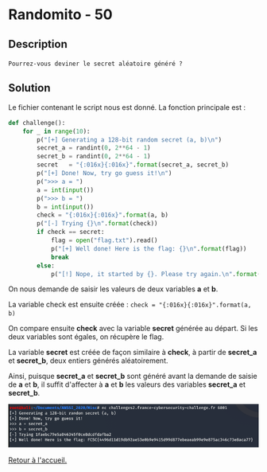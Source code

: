 # Randomito - 50

## Description

`Pourrez-vous deviner le secret aléatoire généré ?`

## Solution

Le fichier contenant le script nous est donné. La fonction principale est :

```python
def challenge():
	for _ in range(10):
		p("[+] Generating a 128-bit random secret (a, b)\n")
		secret_a = randint(0, 2**64 - 1)
		secret_b = randint(0, 2**64 - 1)
		secret   = "{:016x}{:016x}".format(secret_a, secret_b)
		p("[+] Done! Now, try go guess it!\n")
		p(">>> a = ")
		a = int(input())
		p(">>> b = ")
		b = int(input())
		check = "{:016x}{:016x}".format(a, b)
		p("[-] Trying {}\n".format(check))
		if check == secret:
			flag = open("flag.txt").read()
			p("[+] Well done! Here is the flag: {}\n".format(flag))
			break
		else:
			p("[!] Nope, it started by {}. Please try again.\n".format(secret[:5]))
```

On nous demande de saisir les valeurs de deux variables **a** et **b**.

La variable check est ensuite créée : `check = "{:016x}{:016x}".format(a, b)`

On compare ensuite **check** avec la variable **secret** générée au départ. Si les deux variables sont égales, on récupère le flag.

La variable **secret** est créée de façon similaire à **check**, à partir de **secret_a** et **secret_b**, deux entiers générés aléatoirement.

Ainsi, puisque **secret_a** et **secret_b** sont généré avant la demande de saisie de **a** et **b**, il suffit d'affecter à **a** et **b** les valeurs des variables **secret_a** et **secret_b**.

![randomito](./Images/randomito.PNG)

[Retour à l'accueil.](./index.md)
